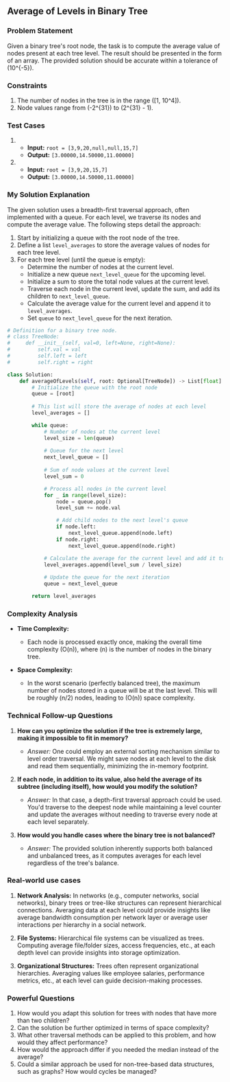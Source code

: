 ## **Average of Levels in Binary Tree**

### **Problem Statement**

Given a binary tree's root node, the task is to compute the average value of nodes present at each tree level. The result should be presented in the form of an array. The provided solution should be accurate within a tolerance of \(10^{-5}\).

### **Constraints**

1. The number of nodes in the tree is in the range \([1, 10^4]\).
2. Node values range from \(-2^{31}\) to \(2^{31} - 1\).

### **Test Cases**

1. 
    - **Input:** `root = [3,9,20,null,null,15,7]`
    - **Output:** `[3.00000,14.50000,11.00000]`

2. 
    - **Input:** `root = [3,9,20,15,7]`
    - **Output:** `[3.00000,14.50000,11.00000]`

### **My Solution Explanation**

The given solution uses a breadth-first traversal approach, often implemented with a queue. For each level, we traverse its nodes and compute the average value. The following steps detail the approach:

1. Start by initializing a queue with the root node of the tree.
2. Define a list `level_averages` to store the average values of nodes for each tree level.
3. For each tree level (until the queue is empty):
   - Determine the number of nodes at the current level.
   - Initialize a new queue `next_level_queue` for the upcoming level.
   - Initialize a sum to store the total node values at the current level.
   - Traverse each node in the current level, update the sum, and add its children to `next_level_queue`.
   - Calculate the average value for the current level and append it to `level_averages`.
   - Set `queue` to `next_level_queue` for the next iteration.

```python
# Definition for a binary tree node.
# class TreeNode:
#     def __init__(self, val=0, left=None, right=None):
#         self.val = val
#         self.left = left
#         self.right = right

class Solution:
    def averageOfLevels(self, root: Optional[TreeNode]) -> List[float]:
        # Initialize the queue with the root node
        queue = [root]
        
        # This list will store the average of nodes at each level
        level_averages = []

        while queue:
            # Number of nodes at the current level
            level_size = len(queue)
            
            # Queue for the next level
            next_level_queue = []
            
            # Sum of node values at the current level
            level_sum = 0

            # Process all nodes in the current level
            for _ in range(level_size):
                node = queue.pop()
                level_sum += node.val

                # Add child nodes to the next level's queue
                if node.left:
                    next_level_queue.append(node.left)
                if node.right:
                    next_level_queue.append(node.right)

            # Calculate the average for the current level and add it to the results
            level_averages.append(level_sum / level_size)
            
            # Update the queue for the next iteration
            queue = next_level_queue

        return level_averages
```

### **Complexity Analysis**

- **Time Complexity:** 
  - Each node is processed exactly once, making the overall time complexity \(O(n)\), where \(n\) is the number of nodes in the binary tree.

- **Space Complexity:** 
  - In the worst scenario (perfectly balanced tree), the maximum number of nodes stored in a queue will be at the last level. This will be roughly \(n/2\) nodes, leading to \(O(n)\) space complexity.

### **Technical Follow-up Questions**

1. **How can you optimize the solution if the tree is extremely large, making it impossible to fit in memory?**
   - *Answer:* One could employ an external sorting mechanism similar to level order traversal. We might save nodes at each level to the disk and read them sequentially, minimizing the in-memory footprint.

2. **If each node, in addition to its value, also held the average of its subtree (including itself), how would you modify the solution?**
   - *Answer:* In that case, a depth-first traversal approach could be used. You'd traverse to the deepest node while maintaining a level counter and update the averages without needing to traverse every node at each level separately.

3. **How would you handle cases where the binary tree is not balanced?**
   - *Answer:* The provided solution inherently supports both balanced and unbalanced trees, as it computes averages for each level regardless of the tree's balance.

### **Real-world use cases**

1. **Network Analysis:** In networks (e.g., computer networks, social networks), binary trees or tree-like structures can represent hierarchical connections. Averaging data at each level could provide insights like average bandwidth consumption per network layer or average user interactions per hierarchy in a social network.

2. **File Systems:** Hierarchical file systems can be visualized as trees. Computing average file/folder sizes, access frequencies, etc., at each depth level can provide insights into storage optimization.

3. **Organizational Structures:** Trees often represent organizational hierarchies. Averaging values like employee salaries, performance metrics, etc., at each level can guide decision-making processes.

### **Powerful Questions**

1. How would you adapt this solution for trees with nodes that have more than two children?
2. Can the solution be further optimized in terms of space complexity?
3. What other traversal methods can be applied to this problem, and how would they affect performance?
4. How would the approach differ if you needed the median instead of the average?
5. Could a similar approach be used for non-tree-based data structures, such as graphs? How would cycles be managed?
